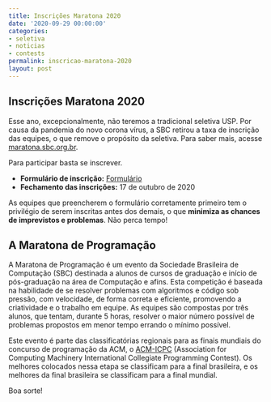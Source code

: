```yaml
---
title: Inscrições Maratona 2020
date: '2020-09-29 00:00:00'
categories:
- seletiva
- noticias
- contests
permalink: inscricao-maratona-2020
layout: post
---
```


## Inscrições Maratona 2020

Esse ano, excepcionalmente, não teremos a tradicional seletiva USP.
Por causa da pandemia do novo corona vírus, a SBC retirou a taxa de
inscrição das equipes, o que remove o propósito da seletiva.
Para saber mais, acesse [maratona.sbc.org.br](http://maratona.sbc.org.br/).

Para participar basta se inscrever.
- **Formulário de inscrição:** [Formulário](https://forms.gle/YiQusnDZiqLQ7K2w5)
- **Fechamento das inscrições:** 17 de outubro de 2020

As equipes que preencherem o formulário corretamente primeiro tem o
privilégio de serem inscritas antes dos demais, o que **minimiza as
chances de imprevistos e problemas**.
Não perca tempo!

## A Maratona de Programação

A Maratona de Programação é um evento da Sociedade Brasileira de
Computação (SBC) destinada a alunos de cursos de graduação e início de
pós-graduação na área de Computação e afins.
Esta competição é baseada na habilidade de se resolver problemas com
algoritmos e código sob pressão, com velocidade, de forma correta e
eficiente, promovendo a criatividade e o trabalho em equipe.
As equipes são compostas por três alunos, que tentam, durante 5 horas,
resolver o maior número possível de problemas propostos em menor tempo
errando o mínimo possível.

Este evento é parte das classificatórias regionais para as finais
mundiais do concurso de programação da ACM, o
[ACM-ICPC](http://icpc.baylor.edu) (Association for Computing
Machinery International Collegiate Programming Contest).
Os melhores colocados nessa etapa se classificam para a final
brasileira, e os melhores da final brasileira se classificam para a
final mundial.

Boa sorte!
